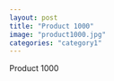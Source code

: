 ```yaml
---
layout: post
title: "Product 1000"
image: "product1000.jpg"
categories: "category1"
---
```

Product 1000
